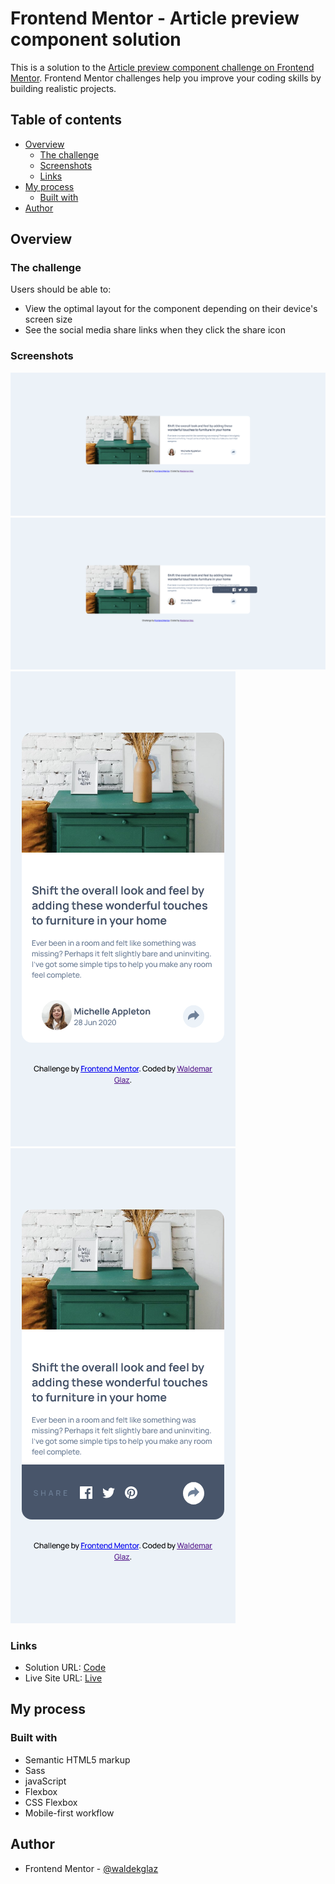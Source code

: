 # Frontend Mentor - Article preview component solution

This is a solution to the [Article preview component challenge on Frontend Mentor](https://www.frontendmentor.io/challenges/article-preview-component-dYBN_pYFT). Frontend Mentor challenges help you improve your coding skills by building realistic projects.

## Table of contents

- [Overview](#overview)
  - [The challenge](#the-challenge)
  - [Screenshots](#screenshot)
  - [Links](#links)
- [My process](#my-process)
  - [Built with](#built-with)
- [Author](#author)

## Overview

### The challenge

Users should be able to:

- View the optimal layout for the component depending on their device's screen size
- See the social media share links when they click the share icon

### Screenshots

![](./images/Desktop.png)
![](./images/Desktop_active.png)
![](./images/Mobile.png)
![](./images/Mobile_active.png)

### Links

- Solution URL: [Code](https://github.com/waldekglaz/Article-Preview-Component)
- Live Site URL: [Live](https://waldekglaz.github.io/Article-Preview-Component/)

## My process

### Built with

- Semantic HTML5 markup
- Sass
- javaScript
- Flexbox
- CSS Flexbox
- Mobile-first workflow

## Author

- Frontend Mentor - [@waldekglaz](https://www.frontendmentor.io/profile/waldekglaz)
